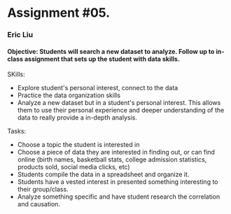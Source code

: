 # Assignment #05.

### Eric Liu

#### Objective: Students will search a new dataset to analyze. Follow up to in-class assignment that sets up the student with data skills.

SKills:
- Explore student's personal interest, connect to the data
- Practice the data organization skills
- Analyze a new dataset but in a student's personal interest. This allows them to use their personal experience and deeper understanding of the data to really provide a in-depth analysis.


Tasks:
- Choose a topic the student is interested in
- Choose a piece of data they are interested in finding out, or can find online (birth names, basketball stats, college admission statistics, products sold, social media clicks, etc)
- Students compile the data in a spreadsheet and organize it.
- Students have a vested interest in presented something interesting to their group/class.
- Analyze something specific and have student research the correlation and causation.
